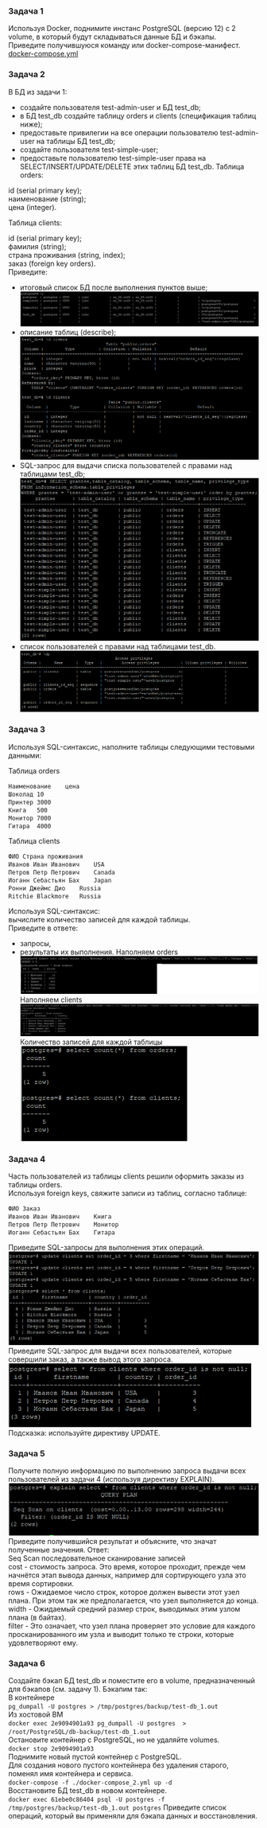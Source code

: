 ### Задача 1
Используя Docker, поднимите инстанс PostgreSQL (версию 12) c 2 volume, в который будут складываться данные БД и бэкапы.  
Приведите получившуюся команду или docker-compose-манифест.  
[docker-compose.yml](https://github.com/Svalker1989/PostgreSQL/blob/main/docker-compose.yml)  
  
### Задача 2
В БД из задачи 1:  
* создайте пользователя test-admin-user и БД test_db;
* в БД test_db создайте таблицу orders и clients (спeцификация таблиц ниже);
* предоставьте привилегии на все операции пользователю test-admin-user на таблицы БД test_db;
* создайте пользователя test-simple-user;
* предоставьте пользователю test-simple-user права на SELECT/INSERT/UPDATE/DELETE этих таблиц БД test_db.
Таблица orders:  
  
id (serial primary key);  
наименование (string);  
цена (integer).  

Таблица clients:  
  
id (serial primary key);  
фамилия (string);  
страна проживания (string, index);  
заказ (foreign key orders).  
Приведите:  
  
* итоговый список БД после выполнения пунктов выше;
![](https://github.com/Svalker1989/PostgreSQL/blob/main/Z2_1.PNG)  
* описание таблиц (describe);
![](https://github.com/Svalker1989/PostgreSQL/blob/main/Z2_2___.PNG)  
* SQL-запрос для выдачи списка пользователей с правами над таблицами test_db;
![](https://github.com/Svalker1989/PostgreSQL/blob/main/Z2_3_.PNG)  
* список пользователей с правами над таблицами test_db.
![](https://github.com/Svalker1989/PostgreSQL/blob/main/Z2_4.PNG)
### Задача 3
Используя SQL-синтаксис, наполните таблицы следующими тестовыми данными:  
  
Таблица orders
  
```
Наименование	цена  
Шоколад	10  
Принтер	3000  
Книга	500  
Монитор	7000  
Гитара	4000
```  
Таблица clients  
  
```
ФИО	Страна проживания
Иванов Иван Иванович	USA
Петров Петр Петрович	Canada
Иоганн Себастьян Бах	Japan
Ронни Джеймс Дио	Russia
Ritchie Blackmore	Russia
```
Используя SQL-синтаксис:  
вычислите количество записей для каждой таблицы.  
Приведите в ответе:  
- запросы,  
- результаты их выполнения.
Наполняем orders  
![](https://github.com/Svalker1989/PostgreSQL/blob/main/Z3_2.PNG)  
Наполняем clients  
![](https://github.com/Svalker1989/PostgreSQL/blob/main/Z3_1.PNG)
Количество записей для каждой таблицы  
![](https://github.com/Svalker1989/PostgreSQL/blob/main/Z3_3.PNG)  
  
### Задача 4
Часть пользователей из таблицы clients решили оформить заказы из таблицы orders.  
Используя foreign keys, свяжите записи из таблиц, согласно таблице:  
```
ФИО	Заказ
Иванов Иван Иванович	Книга
Петров Петр Петрович	Монитор
Иоганн Себастьян Бах	Гитара
```
Приведите SQL-запросы для выполнения этих операций.  
![](https://github.com/Svalker1989/PostgreSQL/blob/main/Z4_1.PNG)  
Приведите SQL-запрос для выдачи всех пользователей, которые совершили заказ, а также вывод этого запроса.  
![](https://github.com/Svalker1989/PostgreSQL/blob/main/Z4_2.PNG)  
Подсказка: используйте директиву UPDATE.  
  
### Задача 5
Получите полную информацию по выполнению запроса выдачи всех пользователей из задачи 4 (используя директиву EXPLAIN).
![](https://github.com/Svalker1989/PostgreSQL/blob/main/Z5.PNG)  
Приведите получившийся результат и объясните, что значат полученные значения.
Ответ:  
Seq Scan последовательное сканирование записей  
cost - стоимость запроса. Это время, которое проходит, прежде чем начнётся этап вывода данных, например для сортирующего узла это время сортировки.  
rows - Ожидаемое число строк, которое должен вывести этот узел плана. При этом так же предполагается, что узел выполняется до конца.  
width - Ожидаемый средний размер строк, выводимых этим узлом плана (в байтах).  
filter -  Это означает, что узел плана проверяет это условие для каждого просканированного им узла и выводит только те строки, которые удовлетворяют ему.  
### Задача 6
Создайте бэкап БД test_db и поместите его в volume, предназначенный для бэкапов (см. задачу 1).
Бэкапим так:  
В контейнере  
`pg_dumpall -U postgres > /tmp/postgres/backup/test-db_1.out`  
Из хостовой ВМ  
`docker exec 2e9094901a93 pg_dumpall -U postgres  > /root/PostgreSQL/db-backup/test-db_1.out`  
Остановите контейнер с PostgreSQL, но не удаляйте volumes.  
`docker stop 2e9094901a93`  
Поднимите новый пустой контейнер с PostgreSQL.  
Для создания нового пустого контейнера без удаления старого, поменял имя контейнера и сервиса.  
`docker-compose -f ./docker-compose_2.yml up -d`  
Восстановите БД test_db в новом контейнере.  
`docker exec 61ebe0c86404 psql -U postgres -f /tmp/postgres/backup/test-db_1.out postgres`
Приведите список операций, который вы применяли для бэкапа данных и восстановления.
